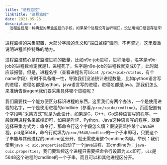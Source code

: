```yaml
---
title: "进程监控"
linkTitle: "进程监控"
date: 2021-05-26
description: >
  进程监控是一种典型的黑盒监控的手段，如果某个进程没有监听端口，没法用端口是否存活来判断进程存活性，那就只能统计进程数量了，另外进程监控也可以统计到进程的一些运行指标
---
```


进程监控的采集配置，大部分字段的含义和“端口监控”雷同，不再赘述。这里着重说明进程监控特殊的地方。

进程监控核心是在监控进程的数量，比如n9e-job进程，进程活着，名字是n9e-job的进程数肯定就是1，进程死了，名字是n9e-job的进程数就变成0了，此时就应该报警。但是，进程名字（查看进程名可以`cat /proc/<pid>/status`，有个name字段）有时不具备唯一性，导致我们没法统计进程数量，比如python语言写的进程，进程名都是python，java语言写的进程，进程名都是java，那我们怎么来准确告诉agent我们要采集具体哪个进程呢？

我们需要找一个能方便区分标识进程的东西，这里我们有两个办法，一个是使用进程的名字，一个是使用进程的cmdline（参看`/proc/<pid>/cmdline`）。页面配置有个字段叫“采集方式”就是为此设计，如果是C、C++、Go这种语言写的程序，一般就用进程名来监控即可，如果是PHP、Python、Java这种语言写的程序，就要选择采集方式为：命令行，那命令行这个字段怎么填？假设要监控某个Java进程，pid是5648，命令行就填为`/proc/5648/cmdline`的一个子串即可，只要这个子串能与其他进程的cmdline区分开，就无需使用整个cmdline内容。举例：我们使用`java -c uic.properties`启动了一个java进程，其cmdline为：`java-cuic.properties`，我们要监控这个进程只需要把命令行设置为`uic`即可，`uic`是5648这个进程的cmdline的一个子串，而且可以和其他进程区分开。
